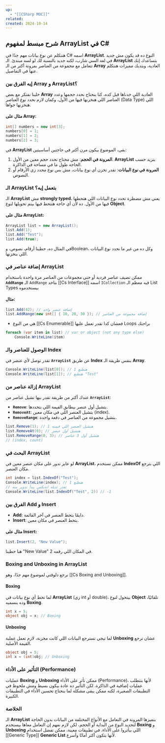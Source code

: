 ```yaml
---
up:
  - "[[CSharp MOC]]"
related: 
created: 2024-10-14
---
```


## شرح مبسط لمفهوم ArrayList في C#

هنتكلم عن نوع بيانات مهم جدًا في C# اسمه **ArrayList**. 
النوع ده قد يكون مش جديد في لغة السي شارب، لكنه جديد بالنسبة لك لو لسه مبتدئ.
الـ **ArrayList** بتساعدك إنك تتعامل مع مجموعة من العناصر بمرونة أكتر من الـ **Array** العادية، وبتديك مميزات هنتكلم عنها في التفاصيل.

### إيه الفرق بين Array و ArrayList؟

خلينا نفتكر مع بعض **Array** العادية اللي خدناها قبل كده، كنا بنحتاج نحدد حجمها وعدد العناصر اللي هنخزنها فيها من الأول، وكمان لازم نحدد نوع العناصر (Data Type) اللي هنخزنها جواها. 

#### مثال على Array:
```csharp
int[] numbers = new int[3];
numbers[0] = 1;
numbers[1] = 2;
numbers[2] = 3;
```

في **ArrayList** بقى، الموضوع بيكون مرن أكتر في حاجتين أساسيتين:
1. **المرونة في الحجم**: مش محتاج تحدد حجم معين من الأول. **ArrayList** بتزيد حسب الحاجة طول ما في مساحة في الذاكرة.
2. **المرونة في نوع البيانات**: تقدر تخزن أي نوع بيانات، مش بس نوع محدد زي الأرقام أو النصوص.

### الـ ArrayList بتعمل إيه؟

الـ **ArrayList** مش **strongly typed**، يعني مش مضطرة تحدد نوع البيانات اللي هتحطها فيها من الأول. 
ده لأن أي حاجة هتتحط فيها بيتم تحويلها لنوع **Object**.

#### مثال على ArrayList:
```csharp
ArrayList list = new ArrayList();
list.Add(1);
list.Add("Test");
list.Add(true);
```

في المثال ده، حطينا أرقام، نصوص، وBoolean، وكل ده من غير ما نحدد نوع البيانات اللي بنخزنها.

### إضافة عناصر في ArrayList
ممكن تضيف عناصر فردية أو حتى مجموعات من العناصر مرة واحدة باستخدام **`AddRange`**
الـ `AddRange` بتاخد [[Cs Interface]] اسمه `ICollection` فيه معظم الـ List Types بيستخدموه
#### مثال:
```csharp
list.Add(42); // إضافة عنصر واحد
list.AddRange(new int[] { 10, 20, 30 }); // إضافة مجموعة من العناصر
```

- هي من النوع [[Cs Enumerable]] فعشان كدا تقدر تعمل عليها Loops براحتك 
```cs
foreach (var item in list) // var or object (not any type else)
	Console.WriteLine(item)
```
### الوصول للعناصر والـ Index

تقدر توصل لأي عنصر في **`ArrayList`** عن طريق **Index** بنفس طريقة الـ **Array**.

```csharp
Console.WriteLine(list[0]); // هتطبع 1
Console.WriteLine(list[1]); // هتطبع "Test"
```

### إزالة عناصر من ArrayList

عندك أكتر من طريقة تقدر بيها تشيل عناصر من **`ArrayList`**:
- **`Remove`**: بتشيل أول عنصر بيطابق القيمة اللي بتحددها.
- **`RemoveAt`**: بتشيل العنصر اللي في مكان معين (index).
- **`RemoveRange`**: بتشيل مجموعة من العناصر في دفعة واحدة.

```csharp
list.Remove(1); // هتشيل العنصر اللي قيمته 1
list.RemoveAt(0); // هتشيل أول عنصر
list.RemoveRange(0, 3); // هتشيل أول 3 عناصر
// (index, count)
```

### البحث في ArrayList

لو عايز تدور على مكان عنصر معين في **ArrayList**، ممكن تستخدم **IndexOf** اللي بترجع مكان العنصر.

```csharp
int index = list.IndexOf("Test");
Console.WriteLine(index); // هتطبع 1
// تقدر تديله انديكس يبدأ تدوير منه
Console.WriteLine(list.IndexOf("Test", 2)) // -1
```

### الفرق بين Add و Insert
- **Add**: دايمًا بتحط العنصر في آخر القائمة.
- **Insert**: بتحط العنصر في مكان معين.

#### مثال على Insert:
```csharp
list.Insert(2, "New Value");
```
هنا حطينا "New Value" في المكان اللي رقمه 2.

### Boxing and Unboxing in ArrayList

نرجع دلوقتي لموضوع مهم جدًا، وهو [[Cs Boxing and Unboxing]]. 
#### Boxing
لما تحط أي نوع بيانات في **ArrayList** (زي int أو double)، بيتحول لنوع **Object** تلقائيًا، وده بنسميه **Boxing**.

```csharp
int x = 5;
object obj = x; // Boxing
```

#### Unboxing
لما تيجي تسترجع البيانات اللي كانت مخزنة، لازم تعمل عملية **Unboxing** عشان ترجع القيمة الأصلية.
```csharp
object obj = 5;
int x = (int)obj; // Unboxing
```

### التأثير على الأداء (Performance)

عمليات **Boxing** و **Unboxing** ممكن تأثر على الأداء (Performance)، لأنها بتتطلب عمليات إضافية في الذاكرة. 
لكن التأثير ده عادة بيكون بسيط ومش ملحوظ في التطبيقات الصغيرة، لكنه ممكن يبقى مشكلة لما بنحتاج تحسين الأداء في التطبيقات الكبيرة.

### الخلاصة

الـ **ArrayList** بتميزها المرونة في التعامل مع الأنواع المختلفة من البيانات بدون الحاجة لتحديد النوع من البداية أو الحجم، لكن لازم نفهم إن التعامل معاها بيستخدم **Boxing** و **Unboxing** اللي بيأثروا على الأداء. في تطبيقات معينة، ممكن تفضل استخدام [[Generic Type]] **Generic List** لأنها بتكون أكثر أمانًا وأسرع.